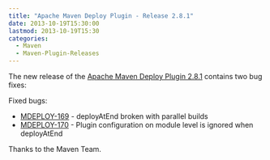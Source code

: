 ```yaml
---
title: "Apache Maven Deploy Plugin - Release 2.8.1"
date: 2013-10-19T15:30:00
lastmod: 2013-10-19T15:30
categories:
  - Maven
  - Maven-Plugin-Releases
---
```

The new release of the [Apache Maven Deploy Plugin 2.8.1](http://maven.apache.org/plugins/maven-deploy-plugin/)
contains two bug fixes:

Fixed bugs:

 * [MDEPLOY-169](https://issues.apache.org/jira/browse/MDEPLOY-169) - deployAtEnd broken with parallel builds
 * [MDEPLOY-170](https://issues.apache.org/jira/browse/MDEPLOY-170) - Plugin configuration on module level is ignored when deployAtEnd

Thanks to the Maven Team.
